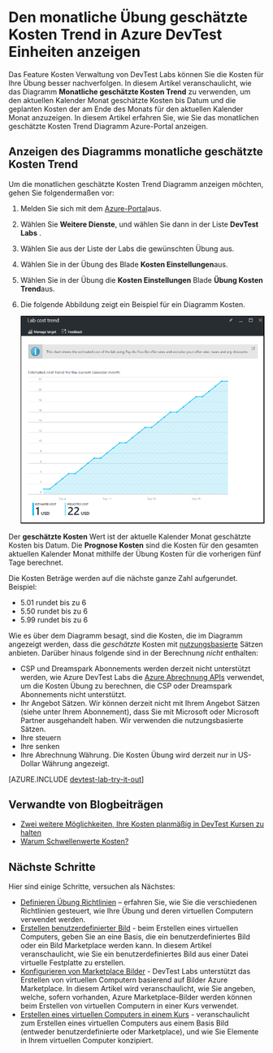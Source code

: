 <properties
    pageTitle="Anzeigen den monatlichen Übung geschätzte Kosten Trend in Azure DevTest Kursen | Microsoft Azure"
    description="Lernen Sie die Azure DevTest Labs monatliche geschätzte Kosten Trend Diagramm aus."
    services="devtest-lab,virtual-machines"
    documentationCenter="na"
    authors="tomarcher"
    manager="douge"
    editor=""/>

<tags
    ms.service="devtest-lab"
    ms.workload="na"
    ms.tgt_pltfrm="na"
    ms.devlang="na"
    ms.topic="article"
    ms.date="09/06/2016"
    ms.author="tarcher"/>

# <a name="view-the-monthly-estimated-lab-cost-trend-in-azure-devtest-labs"></a>Den monatliche Übung geschätzte Kosten Trend in Azure DevTest Einheiten anzeigen

Das Feature Kosten Verwaltung von DevTest Labs können Sie die Kosten für Ihre Übung besser nachverfolgen. In diesem Artikel veranschaulicht, wie das Diagramm **Monatliche geschätzte Kosten Trend** zu verwenden, um den aktuellen Kalender Monat geschätzte Kosten bis Datum und die geplanten Kosten der am Ende des Monats für den aktuellen Kalender Monat anzuzeigen. In diesem Artikel erfahren Sie, wie Sie das monatlichen geschätzte Kosten Trend Diagramm Azure-Portal anzeigen.

## <a name="viewing-the-monthly-estimated-cost-trend-chart"></a>Anzeigen des Diagramms monatliche geschätzte Kosten Trend

Um die monatlichen geschätzte Kosten Trend Diagramm anzeigen möchten, gehen Sie folgendermaßen vor: 

1. Melden Sie sich mit dem [Azure-Portal](http://go.microsoft.com/fwlink/p/?LinkID=525040)aus.

1. Wählen Sie **Weitere Dienste**, und wählen Sie dann in der Liste **DevTest Labs** .

1. Wählen Sie aus der Liste der Labs die gewünschten Übung aus.   

1. Wählen Sie in der Übung des Blade **Kosten Einstellungen**aus.

1. Wählen Sie in der Übung die **Kosten Einstellungen** Blade **Übung Kosten Trend**aus.

1. Die folgende Abbildung zeigt ein Beispiel für ein Diagramm Kosten. 

    ![Kosten Diagramm](./media/devtest-lab-configure-cost-management/graph.png)

Der **geschätzte Kosten** Wert ist der aktuelle Kalender Monat geschätzte Kosten bis Datum. Die **Prognose Kosten** sind die Kosten für den gesamten aktuellen Kalender Monat mithilfe der Übung Kosten für die vorherigen fünf Tage berechnet.
 
Die Kosten Beträge werden auf die nächste ganze Zahl aufgerundet. Beispiel: 

- 5.01 rundet bis zu 6 
- 5.50 rundet bis zu 6
- 5.99 rundet bis zu 6

Wie es über dem Diagramm besagt, sind die Kosten, die im Diagramm angezeigt werden, dass die *geschätzte* Kosten mit [nutzungsbasierte](https://azure.microsoft.com/offers/ms-azr-0003p/) Sätzen anbieten.
Darüber hinaus folgende sind in der Berechnung *nicht* enthalten:

- CSP und Dreamspark Abonnements werden derzeit nicht unterstützt werden, wie Azure DevTest Labs die [Azure Abrechnung APIs](../billing-usage-rate-card-overview.md) verwendet, um die Kosten Übung zu berechnen, die CSP oder Dreamspark Abonnements nicht unterstützt.
- Ihr Angebot Sätzen. Wir können derzeit nicht mit Ihrem Angebot Sätzen (siehe unter Ihrem Abonnement), dass Sie mit Microsoft oder Microsoft Partner ausgehandelt haben. Wir verwenden die nutzungsbasierte Sätzen.
- Ihre steuern
- Ihre senken
- Ihre Abrechnung Währung. Die Kosten Übung wird derzeit nur in US-Dollar Währung angezeigt.

[AZURE.INCLUDE [devtest-lab-try-it-out](../../includes/devtest-lab-try-it-out.md)]

## <a name="related-blog-posts"></a>Verwandte von Blogbeiträgen

- [Zwei weitere Möglichkeiten, Ihre Kosten planmäßig in DevTest Kursen zu halten](https://blogs.msdn.microsoft.com/devtestlab/2016/06/21/keep-your-cost-on-track/)
- [Warum Schwellenwerte Kosten?](https://blogs.msdn.microsoft.com/devtestlab/2016/04/11/why-cost-thresholds/)

## <a name="next-steps"></a>Nächste Schritte

Hier sind einige Schritte, versuchen als Nächstes:

- [Definieren Übung Richtlinien](./devtest-lab-set-lab-policy.md) – erfahren Sie, wie Sie die verschiedenen Richtlinien gesteuert, wie Ihre Übung und deren virtuellen Computern verwendet werden. 
- [Erstellen benutzerdefinierter Bild](./devtest-lab-create-template.md) - beim Erstellen eines virtuellen Computers, geben Sie an eine Basis, die ein benutzerdefiniertes Bild oder ein Bild Marketplace werden kann. In diesem Artikel veranschaulicht, wie Sie ein benutzerdefiniertes Bild aus einer Datei virtuelle Festplatte zu erstellen.
- [Konfigurieren von Marketplace Bilder](./devtest-lab-configure-marketplace-images.md) - DevTest Labs unterstützt das Erstellen von virtuellen Computern basierend auf Bilder Azure Marketplace. In diesem Artikel wird veranschaulicht, wie Sie angeben, welche, sofern vorhanden, Azure Marketplace-Bilder werden können beim Erstellen von virtuellen Computern in einer Kurs verwendet.
- [Erstellen eines virtuellen Computers in einem Kurs](./devtest-lab-add-vm-with-artifacts.md) - veranschaulicht zum Erstellen eines virtuellen Computers aus einem Basis Bild (entweder benutzerdefinierte oder Marketplace), und wie Sie Elemente in Ihrem virtuellen Computer konzipiert.